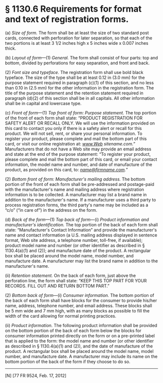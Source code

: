 # § 1130.6   Requirements for format and text of registration forms.

(a) *Size of form.* The form shall be at least the size of two standard post cards, connected with perforation for later separation, so that each of the two portions is at least 3
1/2 inches high x 5 inches wide x 0.007 inches thick. 


(b) *Layout of form*—(1) *General.* The form shall consist of four parts: top and bottom, divided by perforations for easy separation, and front and back. 


(2) *Font size and typeface.* The registration form shall use bold black typeface. The size of the type shall be at least 0.12 in (3.0 mm) for the purpose statement required in paragraph (c)(1) of this section, and no less than 0.10 in (2.5 mm) for the other information in the registration form. The title of the purpose statement and the retention statement required in paragraph (d)(2) of this section shall be in all capitals. All other information shall be in capital and lowercase type. 


(c) *Front of form*—(1) *Top front of form: Purpose statement.* The top portion of the front of each form shall state: “PRODUCT REGISTRATION FOR SAFETY ALERT OR RECALL ONLY. We will use the information provided on this card to contact you only if there is a safety alert or recall for this product. We will not sell, rent, or share your personal information. To register your product, please complete and mail the bottom part of this card, or visit our online registration at: *www.Web sitename.com.*” Manufacturers that do not have a Web site may provide an email address and state at the end of the purpose statement: “To register your product, please complete and mail the bottom part of this card, or email your contact information, the model name and number, and date of manufacture of the product, as provided on this card, to: *name@firmname.com.*” 


(2) *Bottom front of form: Manufacturer's mailing address.* The bottom portion of the front of each form shall be pre-addressed and postage-paid with the manufacturer's name and mailing address where registration information is to be collected. A manufacturer may list a brand name in addition to the manufacturer's name. If a manufacturer uses a third party to process registration forms, the third party's name may be included as a “c/o” (“in care of”) in the address on the form. 


(d) *Back of the form*—(1) *Top back of form*—(i) *Product information and manufacturer's identification.* The top portion of the back of each form shall state: “Manufacturer's Contact Information” and provide the manufacturer's name and contact information (a U.S. mailing address displayed in sentence format, Web site address, a telephone number, toll-free, if available); product model name and number (or other identifier as described in § 1130.4(a)(1) and (2)); and manufacture date of the product. A rectangular box shall be placed around the model name, model number, and manufacture date. A manufacturer may list the brand name in addition to the manufacturer's name. 


(ii) *Retention statement.* On the back of each form, just above the perforation line, the form shall state: “KEEP THIS TOP PART FOR YOUR RECORDS. FILL OUT AND RETURN BOTTOM PART.” 


(2) *Bottom back of form*—(i) *Consumer information.* The bottom portion of the back of each form shall have blocks for the consumer to provide his/her name, address, telephone number, and email address. These blocks shall be 5 mm wide and 7 mm high, with as many blocks as possible to fill the width of the card allowing for normal printing practices. 


(ii) *Product information.* The following product information shall be provided on the bottom portion of the back of each form below the blocks for consumer information printed directly on the form or on a pre-printed label that is applied to the form: the model name and number (or other identifier as described in § 1130.4(a)(1) and (2)), and the date of manufacture of the product. A rectangular box shall be placed around the model name, model number, and manufacture date. A manufacturer may include its name on the bottom portion of the back of the form if they choose to do so.



---

[N] [77 FR 9524, Feb. 17, 2012]




